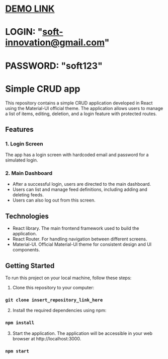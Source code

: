# [DEMO LINK](https://roksolanatylipska.github.io/simple-CRUD-app/)

# LOGIN: "soft-innovation@gmail.com"
# PASSWORD: "soft123"

# Simple CRUD app 

This repository contains a simple CRUD application developed in React using the Material-UI official theme. The application allows users to manage a list of items, editing, deletion, and a login feature with protected routes.

## Features

### 1. Login Screen
  The app has a login screen with hardcoded email and password for a simulated login.

### 2. Main Dashboard
- After a successful login, users are directed to the main dashboard.
- Users can list and manage feed definitions, including adding and deleting feeds.
- Users can also log out from this screen.

## Technologies

- React library. The main frontend framework used to build the application. 
- React Router. For handling navigation between different screens.
- Material-UI. Official Material-UI theme for consistent design and UI components.

## Getting Started

To run this project on your local machine, follow these steps:

1. Clone this repository to your computer:

### `git clone insert_repository_link_here`

2. Install the required dependencies using npm:

### `npm install`

3. Start the application. The application will be accessible in your web browser at http://localhost:3000.

### `npm start`
